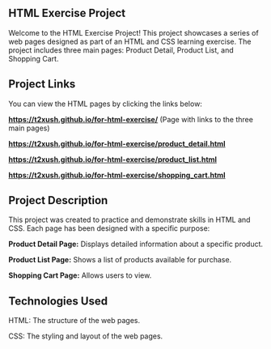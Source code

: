 ## HTML Exercise Project
Welcome to the HTML Exercise Project! This project showcases a series of web pages designed as part of an HTML and CSS learning exercise. 
The project includes three main pages: Product Detail, Product List, and Shopping Cart.

## Project Links
You can view the HTML pages by clicking the links below:

**https://t2xush.github.io/for-html-exercise/** (Page with links to the three main pages)

**https://t2xush.github.io/for-html-exercise/product_detail.html**

**https://t2xush.github.io/for-html-exercise/product_list.html**

**https://t2xush.github.io/for-html-exercise/shopping_cart.html**

## Project Description
This project was created to practice and demonstrate skills in HTML and CSS. Each page has been designed with a specific purpose:

**Product Detail Page:** Displays detailed information about a specific product.

**Product List Page:** Shows a list of products available for purchase.

**Shopping Cart Page:** Allows users to view.

## Technologies Used
HTML: The structure of the web pages.

CSS: The styling and layout of the web pages.
